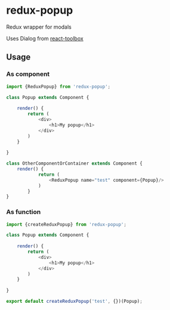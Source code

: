 # redux-popup

Redux wrapper for modals

Uses Dialog from [react-toolbox](http://react-toolbox.com/)

## Usage

### As component

```js
import {ReduxPopup} from 'redux-popup';

class Popup extends Component {
    
    render() {
        return (
            <div>
                <h1>My popup</h1>
            </div>
        )
    }
    
}

class OtherComponentOrContainer extends Component {
    render() {
            return (
                <ReduxPopup name="test" component={Popup}/>
            )
        }
}

```

### As function

```js
import {createReduxPopup} from 'redux-popup';

class Popup extends Component {
    
    render() {
        return (
            <div>
                <h1>My popup</h1>
            </div>
        )
    }
    
}

export default createReduxPopup('test', {})(Popup);
```